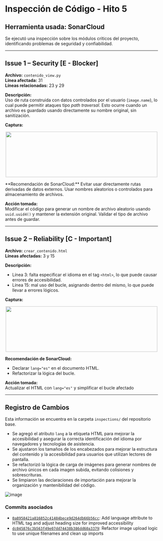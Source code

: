 # Inspección de Código - Hito 5

## Herramienta usada: SonarCloud

Se ejecutó una inspección sobre los módulos críticos del proyecto, identificando problemas de seguridad y confiabilidad.

---

## Issue 1 – Security [E - Blocker]

**Archivo:** `contenido_view.py`  
**Línea afectada:** 31  
**Líneas relacionadas:** 23 y 29  

**Descripción:**  
Uso de ruta construida con datos controlados por el usuario (`image.name`), lo cual puede permitir ataques tipo *path traversal*. Esto ocurre cuando un archivo es guardado usando directamente su nombre original, sin sanitización.

**Captura:**
<p align="center">
  <img src="https://github.com/user-attachments/assets/f4f29c4f-28f1-418d-a006-ab9b3bd7e3d6" width="500" height="150">
</p>
**Recomendación de SonarCloud:**  
Evitar usar directamente rutas derivadas de datos externos. Usar nombres aleatorios o controlados para almacenamiento de archivos.

**Acción tomada:**  
Modificar el código para generar un nombre de archivo aleatorio usando `uuid.uuid4()` y mantener la extensión original. Validar el tipo de archivo antes de guardar.

---

## Issue 2 – Reliability [C - Important]

**Archivo:** `crear_contenido.html`  
**Líneas afectadas:** 3 y 15  

**Descripción:**  
- Línea 3: falta especificar el idioma en el tag `<html>`, lo que puede causar errores de accesibilidad.  
- Línea 15: mal uso del bucle, asignando dentro del mismo, lo que puede llevar a errores lógicos.

**Captura:**

<p align="center">
  <img src="https://github.com/user-attachments/assets/8477a8b9-b3bb-4617-bac2-076ad25e7731" width="500" height="150">
</p>

**Recomendación de SonarCloud:**  
- Declarar `lang="es"` en el documento HTML.
- Refactorizar la lógica del bucle.

**Acción tomada:**  
Actualizar el HTML con `lang="es"` y simplificar el bucle afectado

---

## Registro de Cambios

Esta información se encuentra en la carpeta `inspections/` del repositorio base.

- Se agregó el atributo `lang` a la etiqueta HTML para mejorar la accesibilidad y asegurar la correcta identificación del idioma por navegadores y tecnologías de asistencia.
- Se ajustaron los tamaños de los encabezados para mejorar la estructura del contenido y la accesibilidad para usuarios que utilizan lectores de pantalla.
- Se refactorizó la lógica de carga de imágenes para generar nombres de archivo únicos en cada imagen subida, evitando colisiones y sobrescrituras.
- Se limpiaron las declaraciones de importación para mejorar la organización y mantenibilidad del código.

![image](https://github.com/user-attachments/assets/19ed7b3c-9451-401d-a10f-72ebf4bc8a0f)

### Commits asociados

- [`0a8958421a816852c41484bece9d264db66b56cc`](https://github.com/Bionic-Z/GRUPO04-2024-PROYINF/commit/0a8958421a816852c41484bece9d264db66b56cc): Add language attribute to HTML tag and adjust heading size for improved accessibility
- [`dc045876c3b563f49e07dd74438b386dd60a3379`](https://github.com/Bionic-Z/GRUPO04-2024-PROYINF/commit/dc045876c3b563f49e07dd74438b386dd60a3379): Refactor image upload logic to use unique filenames and clean up imports
